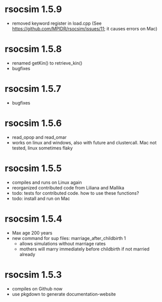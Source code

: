 # rsocsim 1.5.9
 * removed keyword register in load.cpp (See https://github.com/MPIDR/rsocsim/issues/11; it causes errors on Mac)

# rsocsim 1.5.8
 * renamed getKin() to retrieve_kin()
 * bugfixes

# rsocsim 1.5.7
 * bugfixes

# rsocsim 1.5.6
 * read_opop and read_omar
 * works on linux and windows, also with future and clustercall. Mac not tested, linux sometimes flaky

# rsocsim 1.5.5
 * compiles and runs on Linux again
 * reorganized contributed code from Liliana and Mallika
 * todo: tests for contributed code. how to use these functions?
 * todo: install and run on Mac

# rsocsim 1.5.4
 * Max age 200 years
 * new command for sup files: marriage_after_childbirth 1
   * allows simulations without marriage rates
   * mothers will marry immediately before childbirth if not married already

# rsocsim 1.5.3
 * compiles on Github now
 * use pkgdown to generate documentation-website
 